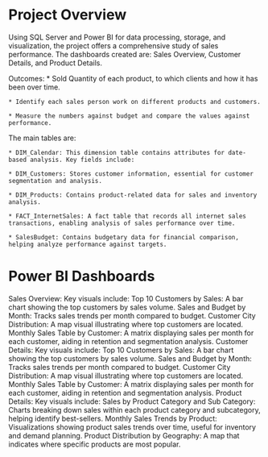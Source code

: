 # Project Overview

  Using SQL Server and Power BI for data processing, storage, and visualization, the project offers a comprehensive study of sales performance. The dashboards created are:    Sales Overview, Customer Details, and Product Details.

  Outcomes:
    * Sold Quantity of each product, to which clients and how it has been over time.
    
    * Identify each sales person work on different products and customers.
    
    * Measure the numbers against budget and compare the values against performance.
  
  The main tables are:
    
    * DIM_Calendar: This dimension table contains attributes for date-based analysis. Key fields include:
    
    * DIM_Customers: Stores customer information, essential for customer segmentation and analysis. 
    
    * DIM_Products: Contains product-related data for sales and inventory analysis.
    
    * FACT_InternetSales: A fact table that records all internet sales transactions, enabling analysis of sales performance over time. 
    
    * SalesBudget: Contains budgetary data for financial comparison, helping analyze performance against targets. 

# Power BI Dashboards
Sales Overview:
Key visuals include:
Top 10 Customers by Sales: A bar chart showing the top customers by sales volume.
Sales and Budget by Month: Tracks sales trends per month compared to budget.
Customer City Distribution: A map visual illustrating where top customers are located.
Monthly Sales Table by Customer: A matrix displaying sales per month for each customer, aiding in retention and segmentation analysis.
Customer Details:
Key visuals include:
Top 10 Customers by Sales: A bar chart showing the top customers by sales volume.
Sales and Budget by Month: Tracks sales trends per month compared to budget.
Customer City Distribution: A map visual illustrating where top customers are located.
Monthly Sales Table by Customer: A matrix displaying sales per month for each customer, aiding in retention and segmentation analysis.
Product Details:
Key visuals include:
Sales by Product Category and Sub Category: Charts breaking down sales within each product category and subcategory, helping identify best-sellers.
Monthly Sales Trends by Product: Visualizations showing product sales trends over time, useful for inventory and demand planning.
Product Distribution by Geography: A map that indicates where specific products are most popular.

